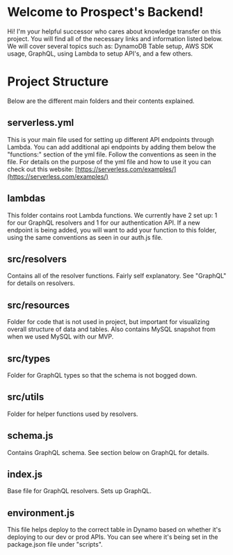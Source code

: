 # Welcome to Prospect's Backend!

Hi! I'm your helpful successor who cares about knowledge transfer on this project. You will find all of the necessary links and information listed below. We will cover several topics such as: DynamoDB Table setup, AWS SDK usage, GraphQL, using Lambda to setup API's, and a few others.

# Project Structure

Below are the different main folders and their contents explained.

## serverless.yml

This is your main file used for setting up different API endpoints through Lambda. You can add additional api endpoints by adding them below the "functions:" section of the yml file. Follow the conventions as seen in the file. For details on the purpose of the yml file and how to use it you can check out this website: [https://serverless.com/examples/](https://serverless.com/examples/)

## lambdas

This folder contains root Lambda functions. We currently have 2 set up: 1 for our GraphQL resolvers and 1 for our authentication API. If a new endpoint is being added, you will want to add your function to this folder, using the same conventions as seen in our auth.js file.

## src/resolvers

Contains all of the resolver functions. Fairly self explanatory. See "GraphQL" for details on resolvers.

## src/resources

Folder for code that is not used in project, but important for visualizing overall structure of data and tables. Also contains MySQL snapshot from when we used MySQL with our MVP.

## src/types

Folder for GraphQL types so that the schema is not bogged down.

## src/utils

Folder for helper functions used by resolvers.

## schema.js

Contains GraphQL schema. See section below on GraphQL for details.

## index.js

Base file for GraphQL resolvers. Sets up GraphQL.

## environment.js

This file helps deploy to the correct table in Dynamo based on whether it's deploying to our dev or prod APIs. You can see where it's being set in the package.json file under "scripts".
